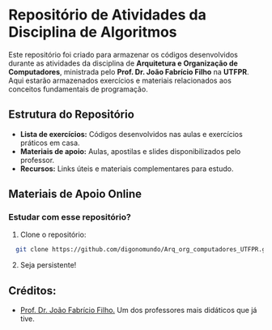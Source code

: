 # Repositório de Atividades da Disciplina de Algoritmos

Este repositório foi criado para armazenar os códigos desenvolvidos durante as atividades da disciplina de **Arquitetura e Organização de Computadores**, ministrada pelo **Prof. Dr. João Fabrício Filho** na **UTFPR**. Aqui estarão armazenados exercícios e materiais relacionados aos conceitos fundamentais de programação.

## Estrutura do Repositório
- **Lista de exercícios:** Códigos desenvolvidos nas aulas e exercícios práticos em casa.
- **Materiais de apoio:** Aulas, apostilas e slides disponibilizados pelo professor.
- **Recursos:** Links úteis e materiais complementares para estudo.

## Materiais de Apoio Online

### Estudar com esse repositório?
1. Clone o repositório:
```bash
  git clone https://github.com/digonomundo/Arq_org_computadores_UTFPR.git
```
2. Seja persistente!

## Créditos:
- [Prof. Dr. João Fabrício Filho.](https://buscatextual.cnpq.br/buscatextual/visualizacv.do?metodo=apresentar&id=K4492642T6) Um dos professores mais didáticos que já tive.
